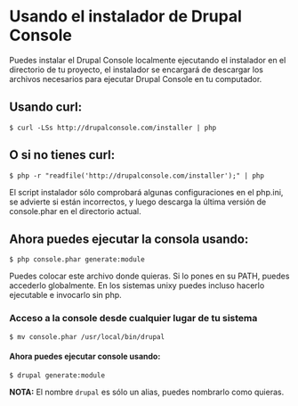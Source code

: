 # Usando el instalador de Drupal Console
Puedes instalar el Drupal Console localmente ejecutando el instalador en el directorio de tu proyecto, el instalador se encargará de descargar los archivos necesarios para ejecutar Drupal Console en tu computador.

## Usando curl:
```
$ curl -LSs http://drupalconsole.com/installer | php
```
## O si no tienes curl:
```
$ php -r "readfile('http://drupalconsole.com/installer');" | php
```

El script instalador sólo comprobará algunas configuraciones en el php.ini, se advierte si están incorrectos, y luego descarga la última versión de console.phar en el directorio actual.


## Ahora puedes ejecutar la consola usando:
```
$ php console.phar generate:module
```

Puedes colocar este archivo donde quieras. Si lo pones en su PATH, puedes accederlo globalmente. En los sistemas unixy puedes incluso hacerlo ejecutable e invocarlo sin php.

### Acceso a la console desde cualquier lugar de tu sistema
```
$ mv console.phar /usr/local/bin/drupal
```

#### Ahora puedes ejecutar console usando:
```
$ drupal generate:module
```

**NOTA:** El nombre `drupal` es sólo un alias, puedes nombrarlo como quieras. 
